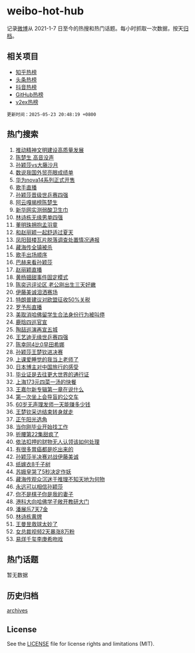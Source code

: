 # weibo-hot-hub

记录[微博](https://www.weibo.com)从 2021-1-7 日至今的热搜和热门话题。每小时抓取一次数据，按天[归档](archives)。

## 相关项目

- [知乎热榜](https://github.com/snaildev/zhihu-hot-hub)
- [头条热榜](https://github.com/snaildev/toutiao-hot-hub)
- [抖音热榜](https://github.com/snaildev/douyin-hot-hub)
- [GitHub热榜](https://github.com/snaildev/github-hot-hub)
- [v2ex热榜](https://github.com/snaildev/v2ex-hot-hub)


`更新时间：2025-05-23 20:48:19 +0800`

## 热门搜索

1. [推动精神文明建设高质量发展](https://m.weibo.cn/search?containerid=100103type%3D1%26t%3D10%26q%3D%23%E6%8E%A8%E5%8A%A8%E7%B2%BE%E7%A5%9E%E6%96%87%E6%98%8E%E5%BB%BA%E8%AE%BE%E9%AB%98%E8%B4%A8%E9%87%8F%E5%8F%91%E5%B1%95%23&stream_entry_id=51&isnewpage=1&extparam=seat%3D1%26stream_entry_id%3D51%26c_type%3D51%26q%3D%2523%25E6%258E%25A8%25E5%258A%25A8%25E7%25B2%25BE%25E7%25A5%259E%25E6%2596%2587%25E6%2598%258E%25E5%25BB%25BA%25E8%25AE%25BE%25E9%25AB%2598%25E8%25B4%25A8%25E9%2587%258F%25E5%258F%2591%25E5%25B1%2595%2523%26cate%3D10103%26dgr%3D0%26pos%3D0%26filter_type%3Drealtimehot%26display_time%3D1748004498%26pre_seqid%3D174800449881502591446159)
1. [陈楚生 高音没声](https://m.weibo.cn/search?containerid=100103type%3D1%26t%3D10%26q%3D%E9%99%88%E6%A5%9A%E7%94%9F+%E9%AB%98%E9%9F%B3%E6%B2%A1%E5%A3%B0&stream_entry_id=31&isnewpage=1&extparam=seat%3D1%26stream_entry_id%3D31%26flag%3D4%26filter_type%3Drealtimehot%26realpos%3D1%26c_type%3D31%26lcate%3D5001%26q%3D%25E9%2599%2588%25E6%25A5%259A%25E7%2594%259F%2520%25E9%25AB%2598%25E9%259F%25B3%25E6%25B2%25A1%25E5%25A3%25B0%26cate%3D5001%26dgr%3D0%26pos%3D0%26band_rank%3D1%26display_time%3D1748004498%26pre_seqid%3D174800449881502591446159)
1. [孙颖莎vs大藤沙月](https://m.weibo.cn/search?containerid=100103type%3D1%26t%3D10%26q%3D%E5%AD%99%E9%A2%96%E8%8E%8Evs%E5%A4%A7%E8%97%A4%E6%B2%99%E6%9C%88&stream_entry_id=31&isnewpage=1&extparam=seat%3D1%26stream_entry_id%3D31%26flag%3D1%26filter_type%3Drealtimehot%26realpos%3D2%26c_type%3D31%26lcate%3D5001%26q%3D%25E5%25AD%2599%25E9%25A2%2596%25E8%258E%258Evs%25E5%25A4%25A7%25E8%2597%25A4%25E6%25B2%2599%25E6%259C%2588%26cate%3D5001%26dgr%3D0%26pos%3D1%26band_rank%3D2%26display_time%3D1748004498%26pre_seqid%3D174800449881502591446159)
1. [数说我国外贸亮眼成绩单](https://m.weibo.cn/search?containerid=100103type%3D1%26t%3D10%26q%3D%23%E6%95%B0%E8%AF%B4%E6%88%91%E5%9B%BD%E5%A4%96%E8%B4%B8%E4%BA%AE%E7%9C%BC%E6%88%90%E7%BB%A9%E5%8D%95%23&stream_entry_id=31&isnewpage=1&extparam=seat%3D1%26stream_entry_id%3D31%26flag%3D0%26filter_type%3Drealtimehot%26realpos%3D3%26c_type%3D31%26lcate%3D5001%26q%3D%2523%25E6%2595%25B0%25E8%25AF%25B4%25E6%2588%2591%25E5%259B%25BD%25E5%25A4%2596%25E8%25B4%25B8%25E4%25BA%25AE%25E7%259C%25BC%25E6%2588%2590%25E7%25BB%25A9%25E5%258D%2595%2523%26cate%3D5001%26dgr%3D0%26pos%3D2%26band_rank%3D3%26display_time%3D1748004498%26pre_seqid%3D174800449881502591446159)
1. [华为nova14系列正式开售](https://m.weibo.cn/search?containerid=100103type%3D1%26t%3D10%26q%3D%23%E5%8D%8E%E4%B8%BAnova14%E7%B3%BB%E5%88%97%E6%AD%A3%E5%BC%8F%E5%BC%80%E5%94%AE%23&stream_entry_id=31&isnewpage=1&extparam=seat%3D1%26topic_ad%3D1%26is_ad_pos%3D1%26stream_entry_id%3D31%26filter_type%3Drealtimehot%26adid%3D287283%26c_type%3D31%26band_rank%3D4%26q%3D%2523%25E5%258D%258E%25E4%25B8%25BAnova14%25E7%25B3%25BB%25E5%2588%2597%25E6%25AD%25A3%25E5%25BC%258F%25E5%25BC%2580%25E5%2594%25AE%2523%26cate%3D5001%26dgr%3D0%26pos%3D3%26lcate%3D5001%26display_time%3D1748004498%26pre_seqid%3D174800449881502591446159)
1. [歌手直播](https://m.weibo.cn/search?containerid=100103type%3D1%26t%3D10%26q%3D%E6%AD%8C%E6%89%8B%E7%9B%B4%E6%92%AD&stream_entry_id=31&isnewpage=1&extparam=seat%3D1%26stream_entry_id%3D31%26flag%3D1%26filter_type%3Drealtimehot%26realpos%3D4%26c_type%3D31%26lcate%3D5001%26q%3D%25E6%25AD%258C%25E6%2589%258B%25E7%259B%25B4%25E6%2592%25AD%26cate%3D5001%26dgr%3D0%26pos%3D4%26band_rank%3D4%26display_time%3D1748004498%26pre_seqid%3D174800449881502591446159)
1. [孙颖莎晋级世乒赛四强](https://m.weibo.cn/search?containerid=100103type%3D1%26t%3D10%26q%3D%23%E5%AD%99%E9%A2%96%E8%8E%8E%E6%99%8B%E7%BA%A7%E4%B8%96%E4%B9%92%E8%B5%9B%E5%9B%9B%E5%BC%BA%23&stream_entry_id=31&isnewpage=1&extparam=seat%3D1%26stream_entry_id%3D31%26flag%3D1%26filter_type%3Drealtimehot%26realpos%3D5%26c_type%3D31%26lcate%3D5001%26q%3D%2523%25E5%25AD%2599%25E9%25A2%2596%25E8%258E%258E%25E6%2599%258B%25E7%25BA%25A7%25E4%25B8%2596%25E4%25B9%2592%25E8%25B5%259B%25E5%259B%259B%25E5%25BC%25BA%2523%26cate%3D5001%26dgr%3D0%26pos%3D5%26band_rank%3D5%26display_time%3D1748004498%26pre_seqid%3D174800449881502591446159)
1. [阿云嘎揭榜陈楚生](https://m.weibo.cn/search?containerid=100103type%3D1%26t%3D10%26q%3D%23%E9%98%BF%E4%BA%91%E5%98%8E%E6%8F%AD%E6%A6%9C%E9%99%88%E6%A5%9A%E7%94%9F%23&stream_entry_id=31&isnewpage=1&extparam=seat%3D1%26stream_entry_id%3D31%26flag%3D1%26filter_type%3Drealtimehot%26realpos%3D6%26c_type%3D31%26lcate%3D5001%26q%3D%2523%25E9%2598%25BF%25E4%25BA%2591%25E5%2598%258E%25E6%258F%25AD%25E6%25A6%259C%25E9%2599%2588%25E6%25A5%259A%25E7%2594%259F%2523%26cate%3D5001%26dgr%3D0%26pos%3D6%26band_rank%3D6%26display_time%3D1748004498%26pre_seqid%3D174800449881502591446159)
1. [新华网实测弱酸卫生巾](https://m.weibo.cn/search?containerid=100103type%3D1%26t%3D10%26q%3D%23%E6%96%B0%E5%8D%8E%E7%BD%91%E5%AE%9E%E6%B5%8B%E5%BC%B1%E9%85%B8%E5%8D%AB%E7%94%9F%E5%B7%BE%23&stream_entry_id=31&isnewpage=1&extparam=seat%3D1%26topic_ad%3D1%26is_ad_pos%3D1%26stream_entry_id%3D31%26filter_type%3Drealtimehot%26adid%3D287289%26c_type%3D31%26band_rank%3D7%26q%3D%2523%25E6%2596%25B0%25E5%258D%258E%25E7%25BD%2591%25E5%25AE%259E%25E6%25B5%258B%25E5%25BC%25B1%25E9%2585%25B8%25E5%258D%25AB%25E7%2594%259F%25E5%25B7%25BE%2523%26cate%3D5001%26dgr%3D0%26pos%3D7%26lcate%3D5001%26display_time%3D1748004498%26pre_seqid%3D174800449881502591446159)
1. [林诗栋无缘男单四强](https://m.weibo.cn/search?containerid=100103type%3D1%26t%3D10%26q%3D%23%E6%9E%97%E8%AF%97%E6%A0%8B%E6%97%A0%E7%BC%98%E7%94%B7%E5%8D%95%E5%9B%9B%E5%BC%BA%23&stream_entry_id=31&isnewpage=1&extparam=seat%3D1%26stream_entry_id%3D31%26flag%3D1%26filter_type%3Drealtimehot%26realpos%3D7%26c_type%3D31%26lcate%3D5001%26q%3D%2523%25E6%259E%2597%25E8%25AF%2597%25E6%25A0%258B%25E6%2597%25A0%25E7%25BC%2598%25E7%2594%25B7%25E5%258D%2595%25E5%259B%259B%25E5%25BC%25BA%2523%26cate%3D5001%26dgr%3D0%26pos%3D8%26band_rank%3D7%26display_time%3D1748004498%26pre_seqid%3D174800449881502591446159)
1. [董明珠拥抱孟羽童](https://m.weibo.cn/search?containerid=100103type%3D1%26t%3D10%26q%3D%23%E8%91%A3%E6%98%8E%E7%8F%A0%E6%8B%A5%E6%8A%B1%E5%AD%9F%E7%BE%BD%E7%AB%A5%23&stream_entry_id=31&isnewpage=1&extparam=seat%3D1%26stream_entry_id%3D31%26flag%3D1%26filter_type%3Drealtimehot%26realpos%3D8%26c_type%3D31%26lcate%3D5001%26q%3D%2523%25E8%2591%25A3%25E6%2598%258E%25E7%258F%25A0%25E6%258B%25A5%25E6%258A%25B1%25E5%25AD%259F%25E7%25BE%25BD%25E7%25AB%25A5%2523%26cate%3D5001%26dgr%3D0%26pos%3D9%26band_rank%3D8%26display_time%3D1748004498%26pre_seqid%3D174800449881502591446159)
1. [和赵丽颖一起舒适过夏天](https://m.weibo.cn/search?containerid=100103type%3D1%26t%3D10%26q%3D%23%E5%92%8C%E8%B5%B5%E4%B8%BD%E9%A2%96%E4%B8%80%E8%B5%B7%E8%88%92%E9%80%82%E8%BF%87%E5%A4%8F%E5%A4%A9%23&stream_entry_id=31&isnewpage=1&extparam=seat%3D1%26stream_entry_id%3D31%26flag%3D1%26filter_type%3Drealtimehot%26realpos%3D9%26c_type%3D31%26lcate%3D5001%26q%3D%2523%25E5%2592%258C%25E8%25B5%25B5%25E4%25B8%25BD%25E9%25A2%2596%25E4%25B8%2580%25E8%25B5%25B7%25E8%2588%2592%25E9%2580%2582%25E8%25BF%2587%25E5%25A4%258F%25E5%25A4%25A9%2523%26cate%3D5001%26dgr%3D0%26pos%3D10%26band_rank%3D9%26display_time%3D1748004498%26pre_seqid%3D174800449881502591446159)
1. [凤阳鼓楼瓦片脱落调查处置情况通报](https://m.weibo.cn/search?containerid=100103type%3D1%26t%3D10%26q%3D%23%E5%87%A4%E9%98%B3%E9%BC%93%E6%A5%BC%E7%93%A6%E7%89%87%E8%84%B1%E8%90%BD%E8%B0%83%E6%9F%A5%E5%A4%84%E7%BD%AE%E6%83%85%E5%86%B5%E9%80%9A%E6%8A%A5%23&stream_entry_id=31&isnewpage=1&extparam=seat%3D1%26stream_entry_id%3D31%26flag%3D1%26filter_type%3Drealtimehot%26realpos%3D10%26c_type%3D31%26lcate%3D5001%26q%3D%2523%25E5%2587%25A4%25E9%2598%25B3%25E9%25BC%2593%25E6%25A5%25BC%25E7%2593%25A6%25E7%2589%2587%25E8%2584%25B1%25E8%2590%25BD%25E8%25B0%2583%25E6%259F%25A5%25E5%25A4%2584%25E7%25BD%25AE%25E6%2583%2585%25E5%2586%25B5%25E9%2580%259A%25E6%258A%25A5%2523%26cate%3D5001%26dgr%3D0%26pos%3D11%26band_rank%3D10%26display_time%3D1748004498%26pre_seqid%3D174800449881502591446159)
1. [藏海传全镇被杀](https://m.weibo.cn/search?containerid=100103type%3D1%26t%3D10%26q%3D%23%E8%97%8F%E6%B5%B7%E4%BC%A0%E5%85%A8%E9%95%87%E8%A2%AB%E6%9D%80%23&stream_entry_id=31&isnewpage=1&extparam=seat%3D1%26stream_entry_id%3D31%26flag%3D1%26filter_type%3Drealtimehot%26realpos%3D11%26c_type%3D31%26lcate%3D5001%26q%3D%2523%25E8%2597%258F%25E6%25B5%25B7%25E4%25BC%25A0%25E5%2585%25A8%25E9%2595%2587%25E8%25A2%25AB%25E6%259D%2580%2523%26cate%3D5001%26dgr%3D0%26pos%3D12%26band_rank%3D11%26display_time%3D1748004498%26pre_seqid%3D174800449881502591446159)
1. [歌手出场顺序](https://m.weibo.cn/search?containerid=100103type%3D1%26t%3D10%26q%3D%E6%AD%8C%E6%89%8B%E5%87%BA%E5%9C%BA%E9%A1%BA%E5%BA%8F&stream_entry_id=31&isnewpage=1&extparam=seat%3D1%26stream_entry_id%3D31%26flag%3D1%26filter_type%3Drealtimehot%26realpos%3D12%26c_type%3D31%26lcate%3D5001%26q%3D%25E6%25AD%258C%25E6%2589%258B%25E5%2587%25BA%25E5%259C%25BA%25E9%25A1%25BA%25E5%25BA%258F%26cate%3D5001%26dgr%3D0%26pos%3D13%26band_rank%3D12%26display_time%3D1748004498%26pre_seqid%3D174800449881502591446159)
1. [巴赫来看孙颖莎](https://m.weibo.cn/search?containerid=100103type%3D1%26t%3D10%26q%3D%23%E5%B7%B4%E8%B5%AB%E6%9D%A5%E7%9C%8B%E5%AD%99%E9%A2%96%E8%8E%8E%23&stream_entry_id=31&isnewpage=1&extparam=seat%3D1%26stream_entry_id%3D31%26flag%3D1%26filter_type%3Drealtimehot%26realpos%3D13%26c_type%3D31%26lcate%3D5001%26q%3D%2523%25E5%25B7%25B4%25E8%25B5%25AB%25E6%259D%25A5%25E7%259C%258B%25E5%25AD%2599%25E9%25A2%2596%25E8%258E%258E%2523%26cate%3D5001%26dgr%3D0%26pos%3D14%26band_rank%3D13%26display_time%3D1748004498%26pre_seqid%3D174800449881502591446159)
1. [赵丽颖直播](https://m.weibo.cn/search?containerid=100103type%3D1%26t%3D10%26q%3D%E8%B5%B5%E4%B8%BD%E9%A2%96%E7%9B%B4%E6%92%AD&stream_entry_id=31&isnewpage=1&extparam=seat%3D1%26stream_entry_id%3D31%26flag%3D1%26filter_type%3Drealtimehot%26realpos%3D14%26c_type%3D31%26lcate%3D5001%26q%3D%25E8%25B5%25B5%25E4%25B8%25BD%25E9%25A2%2596%25E7%259B%25B4%25E6%2592%25AD%26cate%3D5001%26dgr%3D0%26pos%3D15%26band_rank%3D14%26display_time%3D1748004498%26pre_seqid%3D174800449881502591446159)
1. [黄杨钿甜事件固定模式](https://m.weibo.cn/search?containerid=100103type%3D1%26t%3D10%26q%3D%E9%BB%84%E6%9D%A8%E9%92%BF%E7%94%9C%E4%BA%8B%E4%BB%B6%E5%9B%BA%E5%AE%9A%E6%A8%A1%E5%BC%8F&stream_entry_id=31&isnewpage=1&extparam=seat%3D1%26stream_entry_id%3D31%26flag%3D1%26filter_type%3Drealtimehot%26realpos%3D15%26c_type%3D31%26lcate%3D5001%26q%3D%25E9%25BB%2584%25E6%259D%25A8%25E9%2592%25BF%25E7%2594%259C%25E4%25BA%258B%25E4%25BB%25B6%25E5%259B%25BA%25E5%25AE%259A%25E6%25A8%25A1%25E5%25BC%258F%26cate%3D5001%26dgr%3D0%26pos%3D16%26band_rank%3D15%26display_time%3D1748004498%26pre_seqid%3D174800449881502591446159)
1. [陈奕迅评论区 老公刚出生三天好嫩](https://m.weibo.cn/search?containerid=100103type%3D1%26t%3D10%26q%3D%E9%99%88%E5%A5%95%E8%BF%85%E8%AF%84%E8%AE%BA%E5%8C%BA+%E8%80%81%E5%85%AC%E5%88%9A%E5%87%BA%E7%94%9F%E4%B8%89%E5%A4%A9%E5%A5%BD%E5%AB%A9&stream_entry_id=31&isnewpage=1&extparam=seat%3D1%26stream_entry_id%3D31%26flag%3D2%26filter_type%3Drealtimehot%26realpos%3D16%26c_type%3D31%26lcate%3D5001%26q%3D%25E9%2599%2588%25E5%25A5%2595%25E8%25BF%2585%25E8%25AF%2584%25E8%25AE%25BA%25E5%258C%25BA%2520%25E8%2580%2581%25E5%2585%25AC%25E5%2588%259A%25E5%2587%25BA%25E7%2594%259F%25E4%25B8%2589%25E5%25A4%25A9%25E5%25A5%25BD%25E5%25AB%25A9%26cate%3D5001%26dgr%3D0%26pos%3D17%26band_rank%3D16%26display_time%3D1748004498%26pre_seqid%3D174800449881502591446159)
1. [伊藤美诚泪洒赛场](https://m.weibo.cn/search?containerid=100103type%3D1%26t%3D10%26q%3D%23%E4%BC%8A%E8%97%A4%E7%BE%8E%E8%AF%9A%E6%B3%AA%E6%B4%92%E8%B5%9B%E5%9C%BA%23&stream_entry_id=31&isnewpage=1&extparam=seat%3D1%26stream_entry_id%3D31%26flag%3D1%26filter_type%3Drealtimehot%26realpos%3D17%26c_type%3D31%26lcate%3D5001%26q%3D%2523%25E4%25BC%258A%25E8%2597%25A4%25E7%25BE%258E%25E8%25AF%259A%25E6%25B3%25AA%25E6%25B4%2592%25E8%25B5%259B%25E5%259C%25BA%2523%26cate%3D5001%26dgr%3D0%26pos%3D18%26band_rank%3D17%26display_time%3D1748004498%26pre_seqid%3D174800449881502591446159)
1. [特朗普建议对欧盟征收50%关税](https://m.weibo.cn/search?containerid=100103type%3D1%26t%3D10%26q%3D%23%E7%89%B9%E6%9C%97%E6%99%AE%E5%BB%BA%E8%AE%AE%E5%AF%B9%E6%AC%A7%E7%9B%9F%E5%BE%81%E6%94%B650%25%E5%85%B3%E7%A8%8E%23&stream_entry_id=31&isnewpage=1&extparam=seat%3D1%26stream_entry_id%3D31%26flag%3D1%26filter_type%3Drealtimehot%26realpos%3D18%26c_type%3D31%26lcate%3D5001%26q%3D%2523%25E7%2589%25B9%25E6%259C%2597%25E6%2599%25AE%25E5%25BB%25BA%25E8%25AE%25AE%25E5%25AF%25B9%25E6%25AC%25A7%25E7%259B%259F%25E5%25BE%2581%25E6%2594%25B650%2525%25E5%2585%25B3%25E7%25A8%258E%2523%26cate%3D5001%26dgr%3D0%26pos%3D19%26band_rank%3D18%26display_time%3D1748004498%26pre_seqid%3D174800449881502591446159)
1. [罗予彤直播](https://m.weibo.cn/search?containerid=100103type%3D1%26t%3D10%26q%3D%E7%BD%97%E4%BA%88%E5%BD%A4%E7%9B%B4%E6%92%AD&stream_entry_id=31&isnewpage=1&extparam=seat%3D1%26stream_entry_id%3D31%26flag%3D1%26filter_type%3Drealtimehot%26realpos%3D19%26c_type%3D31%26lcate%3D5001%26q%3D%25E7%25BD%2597%25E4%25BA%2588%25E5%25BD%25A4%25E7%259B%25B4%25E6%2592%25AD%26cate%3D5001%26dgr%3D0%26pos%3D20%26band_rank%3D19%26display_time%3D1748004498%26pre_seqid%3D174800449881502591446159)
1. [美取消哈佛留学生合法身份行为被叫停](https://m.weibo.cn/search?containerid=100103type%3D1%26t%3D10%26q%3D%23%E7%BE%8E%E5%8F%96%E6%B6%88%E5%93%88%E4%BD%9B%E7%95%99%E5%AD%A6%E7%94%9F%E5%90%88%E6%B3%95%E8%BA%AB%E4%BB%BD%E8%A1%8C%E4%B8%BA%E8%A2%AB%E5%8F%AB%E5%81%9C%23&stream_entry_id=31&isnewpage=1&extparam=seat%3D1%26stream_entry_id%3D31%26flag%3D0%26filter_type%3Drealtimehot%26realpos%3D20%26c_type%3D31%26lcate%3D5001%26q%3D%2523%25E7%25BE%258E%25E5%258F%2596%25E6%25B6%2588%25E5%2593%2588%25E4%25BD%259B%25E7%2595%2599%25E5%25AD%25A6%25E7%2594%259F%25E5%2590%2588%25E6%25B3%2595%25E8%25BA%25AB%25E4%25BB%25BD%25E8%25A1%258C%25E4%25B8%25BA%25E8%25A2%25AB%25E5%258F%25AB%25E5%2581%259C%2523%26cate%3D5001%26dgr%3D0%26pos%3D21%26band_rank%3D20%26display_time%3D1748004498%26pre_seqid%3D174800449881502591446159)
1. [鹿晗四巡官宣](https://m.weibo.cn/search?containerid=100103type%3D1%26t%3D10%26q%3D%23%E9%B9%BF%E6%99%97%E5%9B%9B%E5%B7%A1%E5%AE%98%E5%AE%A3%23&stream_entry_id=31&isnewpage=1&extparam=seat%3D1%26stream_entry_id%3D31%26flag%3D0%26filter_type%3Drealtimehot%26realpos%3D21%26c_type%3D31%26lcate%3D5001%26q%3D%2523%25E9%25B9%25BF%25E6%2599%2597%25E5%259B%259B%25E5%25B7%25A1%25E5%25AE%2598%25E5%25AE%25A3%2523%26cate%3D5001%26dgr%3D0%26pos%3D22%26band_rank%3D21%26display_time%3D1748004498%26pre_seqid%3D174800449881502591446159)
1. [陶喆巡演再宣五城](https://m.weibo.cn/search?containerid=100103type%3D1%26t%3D10%26q%3D%E9%99%B6%E5%96%86%E5%B7%A1%E6%BC%94%E5%86%8D%E5%AE%A3%E4%BA%94%E5%9F%8E&stream_entry_id=31&isnewpage=1&extparam=seat%3D1%26stream_entry_id%3D31%26flag%3D1%26filter_type%3Drealtimehot%26realpos%3D22%26c_type%3D31%26lcate%3D5001%26q%3D%25E9%2599%25B6%25E5%2596%2586%25E5%25B7%25A1%25E6%25BC%2594%25E5%2586%258D%25E5%25AE%25A3%25E4%25BA%2594%25E5%259F%258E%26cate%3D5001%26dgr%3D0%26pos%3D23%26band_rank%3D22%26display_time%3D1748004498%26pre_seqid%3D174800449881502591446159)
1. [王艺迪无缘世乒赛四强](https://m.weibo.cn/search?containerid=100103type%3D1%26t%3D10%26q%3D%23%E7%8E%8B%E8%89%BA%E8%BF%AA%E6%97%A0%E7%BC%98%E4%B8%96%E4%B9%92%E8%B5%9B%E5%9B%9B%E5%BC%BA%23&stream_entry_id=31&isnewpage=1&extparam=seat%3D1%26stream_entry_id%3D31%26flag%3D1%26filter_type%3Drealtimehot%26realpos%3D23%26c_type%3D31%26lcate%3D5001%26q%3D%2523%25E7%258E%258B%25E8%2589%25BA%25E8%25BF%25AA%25E6%2597%25A0%25E7%25BC%2598%25E4%25B8%2596%25E4%25B9%2592%25E8%25B5%259B%25E5%259B%259B%25E5%25BC%25BA%2523%26cate%3D5001%26dgr%3D0%26pos%3D24%26band_rank%3D23%26display_time%3D1748004498%26pre_seqid%3D174800449881502591446159)
1. [陈幸同4比0早田希娜](https://m.weibo.cn/search?containerid=100103type%3D1%26t%3D10%26q%3D%23%E9%99%88%E5%B9%B8%E5%90%8C4%E6%AF%940%E6%97%A9%E7%94%B0%E5%B8%8C%E5%A8%9C%23&stream_entry_id=31&isnewpage=1&extparam=seat%3D1%26stream_entry_id%3D31%26flag%3D1%26filter_type%3Drealtimehot%26realpos%3D24%26c_type%3D31%26lcate%3D5001%26q%3D%2523%25E9%2599%2588%25E5%25B9%25B8%25E5%2590%258C4%25E6%25AF%25940%25E6%2597%25A9%25E7%2594%25B0%25E5%25B8%258C%25E5%25A8%259C%2523%26cate%3D5001%26dgr%3D0%26pos%3D25%26band_rank%3D24%26display_time%3D1748004498%26pre_seqid%3D174800449881502591446159)
1. [孙颖莎王楚钦进决赛](https://m.weibo.cn/search?containerid=100103type%3D1%26t%3D10%26q%3D%23%E5%AD%99%E9%A2%96%E8%8E%8E%E7%8E%8B%E6%A5%9A%E9%92%A6%E8%BF%9B%E5%86%B3%E8%B5%9B%23&stream_entry_id=31&isnewpage=1&extparam=seat%3D1%26stream_entry_id%3D31%26flag%3D0%26filter_type%3Drealtimehot%26realpos%3D25%26c_type%3D31%26lcate%3D5001%26q%3D%2523%25E5%25AD%2599%25E9%25A2%2596%25E8%258E%258E%25E7%258E%258B%25E6%25A5%259A%25E9%2592%25A6%25E8%25BF%259B%25E5%2586%25B3%25E8%25B5%259B%2523%26cate%3D5001%26dgr%3D0%26pos%3D26%26band_rank%3D25%26display_time%3D1748004498%26pre_seqid%3D174800449881502591446159)
1. [上课爱睡觉的我当上老师了](https://m.weibo.cn/search?containerid=100103type%3D1%26t%3D10%26q%3D%E4%B8%8A%E8%AF%BE%E7%88%B1%E7%9D%A1%E8%A7%89%E7%9A%84%E6%88%91%E5%BD%93%E4%B8%8A%E8%80%81%E5%B8%88%E4%BA%86&stream_entry_id=31&isnewpage=1&extparam=seat%3D1%26stream_entry_id%3D31%26flag%3D1%26filter_type%3Drealtimehot%26realpos%3D26%26c_type%3D31%26lcate%3D5001%26q%3D%25E4%25B8%258A%25E8%25AF%25BE%25E7%2588%25B1%25E7%259D%25A1%25E8%25A7%2589%25E7%259A%2584%25E6%2588%2591%25E5%25BD%2593%25E4%25B8%258A%25E8%2580%2581%25E5%25B8%2588%25E4%25BA%2586%26cate%3D5001%26dgr%3D0%26pos%3D27%26band_rank%3D26%26display_time%3D1748004498%26pre_seqid%3D174800449881502591446159)
1. [日本博主对中国旅行的感受](https://m.weibo.cn/search?containerid=100103type%3D1%26t%3D10%26q%3D%E6%97%A5%E6%9C%AC%E5%8D%9A%E4%B8%BB%E5%AF%B9%E4%B8%AD%E5%9B%BD%E6%97%85%E8%A1%8C%E7%9A%84%E6%84%9F%E5%8F%97&stream_entry_id=31&isnewpage=1&extparam=seat%3D1%26stream_entry_id%3D31%26flag%3D1%26filter_type%3Drealtimehot%26realpos%3D27%26c_type%3D31%26lcate%3D5001%26q%3D%25E6%2597%25A5%25E6%259C%25AC%25E5%258D%259A%25E4%25B8%25BB%25E5%25AF%25B9%25E4%25B8%25AD%25E5%259B%25BD%25E6%2597%2585%25E8%25A1%258C%25E7%259A%2584%25E6%2584%259F%25E5%258F%2597%26cate%3D5001%26dgr%3D0%26pos%3D28%26band_rank%3D27%26display_time%3D1748004498%26pre_seqid%3D174800449881502591446159)
1. [毕业证是去往更大世界的通行证](https://m.weibo.cn/search?containerid=100103type%3D1%26t%3D10%26q%3D%E6%AF%95%E4%B8%9A%E8%AF%81%E6%98%AF%E5%8E%BB%E5%BE%80%E6%9B%B4%E5%A4%A7%E4%B8%96%E7%95%8C%E7%9A%84%E9%80%9A%E8%A1%8C%E8%AF%81&stream_entry_id=31&isnewpage=1&extparam=seat%3D1%26stream_entry_id%3D31%26flag%3D1%26filter_type%3Drealtimehot%26realpos%3D28%26c_type%3D31%26lcate%3D5001%26q%3D%25E6%25AF%2595%25E4%25B8%259A%25E8%25AF%2581%25E6%2598%25AF%25E5%258E%25BB%25E5%25BE%2580%25E6%259B%25B4%25E5%25A4%25A7%25E4%25B8%2596%25E7%2595%258C%25E7%259A%2584%25E9%2580%259A%25E8%25A1%258C%25E8%25AF%2581%26cate%3D5001%26dgr%3D0%26pos%3D29%26band_rank%3D28%26display_time%3D1748004498%26pre_seqid%3D174800449881502591446159)
1. [上海173元四菜一汤的快餐](https://m.weibo.cn/search?containerid=100103type%3D1%26t%3D10%26q%3D%E4%B8%8A%E6%B5%B7173%E5%85%83%E5%9B%9B%E8%8F%9C%E4%B8%80%E6%B1%A4%E7%9A%84%E5%BF%AB%E9%A4%90&stream_entry_id=31&isnewpage=1&extparam=seat%3D1%26stream_entry_id%3D31%26flag%3D1%26filter_type%3Drealtimehot%26realpos%3D29%26c_type%3D31%26lcate%3D5001%26q%3D%25E4%25B8%258A%25E6%25B5%25B7173%25E5%2585%2583%25E5%259B%259B%25E8%258F%259C%25E4%25B8%2580%25E6%25B1%25A4%25E7%259A%2584%25E5%25BF%25AB%25E9%25A4%2590%26cate%3D5001%26dgr%3D0%26pos%3D30%26band_rank%3D29%26display_time%3D1748004498%26pre_seqid%3D174800449881502591446159)
1. [王嘉尔新专辑第一章在说什么](https://m.weibo.cn/search?containerid=100103type%3D1%26t%3D10%26q%3D%E7%8E%8B%E5%98%89%E5%B0%94%E6%96%B0%E4%B8%93%E8%BE%91%E7%AC%AC%E4%B8%80%E7%AB%A0%E5%9C%A8%E8%AF%B4%E4%BB%80%E4%B9%88&stream_entry_id=31&isnewpage=1&extparam=seat%3D1%26stream_entry_id%3D31%26flag%3D1%26is_ai_ask%3D1%26lcate%3D5001%26realpos%3D30%26c_type%3D31%26band_rank%3D30%26q%3D%25E7%258E%258B%25E5%2598%2589%25E5%25B0%2594%25E6%2596%25B0%25E4%25B8%2593%25E8%25BE%2591%25E7%25AC%25AC%25E4%25B8%2580%25E7%25AB%25A0%25E5%259C%25A8%25E8%25AF%25B4%25E4%25BB%2580%25E4%25B9%2588%26cate%3D5001%26dgr%3D0%26pos%3D31%26filter_type%3Drealtimehot%26display_time%3D1748004498%26pre_seqid%3D174800449881502591446159)
1. [第一次坐上会导盲的公交车](https://m.weibo.cn/search?containerid=100103type%3D1%26t%3D10%26q%3D%23%E7%AC%AC%E4%B8%80%E6%AC%A1%E5%9D%90%E4%B8%8A%E4%BC%9A%E5%AF%BC%E7%9B%B2%E7%9A%84%E5%85%AC%E4%BA%A4%E8%BD%A6%23&stream_entry_id=31&isnewpage=1&extparam=seat%3D1%26stream_entry_id%3D31%26flag%3D1%26filter_type%3Drealtimehot%26realpos%3D31%26c_type%3D31%26lcate%3D5001%26q%3D%2523%25E7%25AC%25AC%25E4%25B8%2580%25E6%25AC%25A1%25E5%259D%2590%25E4%25B8%258A%25E4%25BC%259A%25E5%25AF%25BC%25E7%259B%25B2%25E7%259A%2584%25E5%2585%25AC%25E4%25BA%25A4%25E8%25BD%25A6%2523%26cate%3D5001%26dgr%3D0%26pos%3D32%26band_rank%3D31%26display_time%3D1748004498%26pre_seqid%3D174800449881502591446159)
1. [60岁无声理发师一天能赚多少钱](https://m.weibo.cn/search?containerid=100103type%3D1%26t%3D10%26q%3D60%E5%B2%81%E6%97%A0%E5%A3%B0%E7%90%86%E5%8F%91%E5%B8%88%E4%B8%80%E5%A4%A9%E8%83%BD%E8%B5%9A%E5%A4%9A%E5%B0%91%E9%92%B1&stream_entry_id=31&isnewpage=1&extparam=seat%3D1%26stream_entry_id%3D31%26flag%3D1%26filter_type%3Drealtimehot%26realpos%3D32%26c_type%3D31%26lcate%3D5001%26q%3D60%25E5%25B2%2581%25E6%2597%25A0%25E5%25A3%25B0%25E7%2590%2586%25E5%258F%2591%25E5%25B8%2588%25E4%25B8%2580%25E5%25A4%25A9%25E8%2583%25BD%25E8%25B5%259A%25E5%25A4%259A%25E5%25B0%2591%25E9%2592%25B1%26cate%3D5001%26dgr%3D0%26pos%3D33%26band_rank%3D32%26display_time%3D1748004498%26pre_seqid%3D174800449881502591446159)
1. [王楚钦采访结束转身就走](https://m.weibo.cn/search?containerid=100103type%3D1%26t%3D10%26q%3D%23%E7%8E%8B%E6%A5%9A%E9%92%A6%E9%87%87%E8%AE%BF%E7%BB%93%E6%9D%9F%E8%BD%AC%E8%BA%AB%E5%B0%B1%E8%B5%B0%23&stream_entry_id=31&isnewpage=1&extparam=seat%3D1%26stream_entry_id%3D31%26flag%3D1%26filter_type%3Drealtimehot%26realpos%3D33%26c_type%3D31%26lcate%3D5001%26q%3D%2523%25E7%258E%258B%25E6%25A5%259A%25E9%2592%25A6%25E9%2587%2587%25E8%25AE%25BF%25E7%25BB%2593%25E6%259D%259F%25E8%25BD%25AC%25E8%25BA%25AB%25E5%25B0%25B1%25E8%25B5%25B0%2523%26cate%3D5001%26dgr%3D0%26pos%3D34%26band_rank%3D33%26display_time%3D1748004498%26pre_seqid%3D174800449881502591446159)
1. [正午阳光选角](https://m.weibo.cn/search?containerid=100103type%3D1%26t%3D10%26q%3D%E6%AD%A3%E5%8D%88%E9%98%B3%E5%85%89%E9%80%89%E8%A7%92&stream_entry_id=31&isnewpage=1&extparam=seat%3D1%26stream_entry_id%3D31%26flag%3D0%26filter_type%3Drealtimehot%26realpos%3D34%26c_type%3D31%26lcate%3D5001%26q%3D%25E6%25AD%25A3%25E5%258D%2588%25E9%2598%25B3%25E5%2585%2589%25E9%2580%2589%25E8%25A7%2592%26cate%3D5001%26dgr%3D0%26pos%3D35%26band_rank%3D34%26display_time%3D1748004498%26pre_seqid%3D174800449881502591446159)
1. [当你刚毕业开始找工作](https://m.weibo.cn/search?containerid=100103type%3D1%26t%3D10%26q%3D%E5%BD%93%E4%BD%A0%E5%88%9A%E6%AF%95%E4%B8%9A%E5%BC%80%E5%A7%8B%E6%89%BE%E5%B7%A5%E4%BD%9C&stream_entry_id=31&isnewpage=1&extparam=seat%3D1%26stream_entry_id%3D31%26flag%3D1%26filter_type%3Drealtimehot%26realpos%3D35%26c_type%3D31%26lcate%3D5001%26q%3D%25E5%25BD%2593%25E4%25BD%25A0%25E5%2588%259A%25E6%25AF%2595%25E4%25B8%259A%25E5%25BC%2580%25E5%25A7%258B%25E6%2589%25BE%25E5%25B7%25A5%25E4%25BD%259C%26cate%3D5001%26dgr%3D0%26pos%3D36%26band_rank%3D35%26display_time%3D1748004498%26pre_seqid%3D174800449881502591446159)
1. [折腰第22集甜疯了](https://m.weibo.cn/search?containerid=100103type%3D1%26t%3D10%26q%3D%E6%8A%98%E8%85%B0%E7%AC%AC22%E9%9B%86%E7%94%9C%E7%96%AF%E4%BA%86&stream_entry_id=31&isnewpage=1&extparam=seat%3D1%26stream_entry_id%3D31%26flag%3D0%26filter_type%3Drealtimehot%26realpos%3D36%26c_type%3D31%26lcate%3D5001%26q%3D%25E6%258A%2598%25E8%2585%25B0%25E7%25AC%25AC22%25E9%259B%2586%25E7%2594%259C%25E7%2596%25AF%25E4%25BA%2586%26cate%3D5001%26dgr%3D0%26pos%3D37%26band_rank%3D36%26display_time%3D1748004498%26pre_seqid%3D174800449881502591446159)
1. [依法扣押的财物无人认领该如何处理](https://m.weibo.cn/search?containerid=100103type%3D1%26t%3D10%26q%3D%E4%BE%9D%E6%B3%95%E6%89%A3%E6%8A%BC%E7%9A%84%E8%B4%A2%E7%89%A9%E6%97%A0%E4%BA%BA%E8%AE%A4%E9%A2%86%E8%AF%A5%E5%A6%82%E4%BD%95%E5%A4%84%E7%90%86&stream_entry_id=31&isnewpage=1&extparam=seat%3D1%26stream_entry_id%3D31%26flag%3D1%26is_ai_ask%3D1%26lcate%3D5001%26realpos%3D37%26c_type%3D31%26band_rank%3D37%26q%3D%25E4%25BE%259D%25E6%25B3%2595%25E6%2589%25A3%25E6%258A%25BC%25E7%259A%2584%25E8%25B4%25A2%25E7%2589%25A9%25E6%2597%25A0%25E4%25BA%25BA%25E8%25AE%25A4%25E9%25A2%2586%25E8%25AF%25A5%25E5%25A6%2582%25E4%25BD%2595%25E5%25A4%2584%25E7%2590%2586%26cate%3D5001%26dgr%3D0%26pos%3D38%26filter_type%3Drealtimehot%26display_time%3D1748004498%26pre_seqid%3D174800449881502591446159)
1. [有很多胃癌都是吃出来的](https://m.weibo.cn/search?containerid=100103type%3D1%26t%3D10%26q%3D%23%E6%9C%89%E5%BE%88%E5%A4%9A%E8%83%83%E7%99%8C%E9%83%BD%E6%98%AF%E5%90%83%E5%87%BA%E6%9D%A5%E7%9A%84%23&stream_entry_id=31&isnewpage=1&extparam=seat%3D1%26stream_entry_id%3D31%26flag%3D0%26filter_type%3Drealtimehot%26realpos%3D38%26c_type%3D31%26lcate%3D5001%26q%3D%2523%25E6%259C%2589%25E5%25BE%2588%25E5%25A4%259A%25E8%2583%2583%25E7%2599%258C%25E9%2583%25BD%25E6%2598%25AF%25E5%2590%2583%25E5%2587%25BA%25E6%259D%25A5%25E7%259A%2584%2523%26cate%3D5001%26dgr%3D0%26pos%3D39%26band_rank%3D38%26display_time%3D1748004498%26pre_seqid%3D174800449881502591446159)
1. [孙颖莎半决赛对战伊藤美诚](https://m.weibo.cn/search?containerid=100103type%3D1%26t%3D10%26q%3D%23%E5%AD%99%E9%A2%96%E8%8E%8E%E5%8D%8A%E5%86%B3%E8%B5%9B%E5%AF%B9%E6%88%98%E4%BC%8A%E8%97%A4%E7%BE%8E%E8%AF%9A%23&stream_entry_id=31&isnewpage=1&extparam=seat%3D1%26stream_entry_id%3D31%26flag%3D1%26filter_type%3Drealtimehot%26realpos%3D39%26c_type%3D31%26lcate%3D5001%26q%3D%2523%25E5%25AD%2599%25E9%25A2%2596%25E8%258E%258E%25E5%258D%258A%25E5%2586%25B3%25E8%25B5%259B%25E5%25AF%25B9%25E6%2588%2598%25E4%25BC%258A%25E8%2597%25A4%25E7%25BE%258E%25E8%25AF%259A%2523%26cate%3D5001%26dgr%3D0%26pos%3D40%26band_rank%3D39%26display_time%3D1748004498%26pre_seqid%3D174800449881502591446159)
1. [纸嫁衣8千子树](https://m.weibo.cn/search?containerid=100103type%3D1%26t%3D10%26q%3D%23%E7%BA%B8%E5%AB%81%E8%A1%A38%E5%8D%83%E5%AD%90%E6%A0%91%23&stream_entry_id=31&isnewpage=1&extparam=seat%3D1%26stream_entry_id%3D31%26flag%3D1%26filter_type%3Drealtimehot%26realpos%3D40%26c_type%3D31%26lcate%3D5001%26q%3D%2523%25E7%25BA%25B8%25E5%25AB%2581%25E8%25A1%25A38%25E5%258D%2583%25E5%25AD%2590%25E6%25A0%2591%2523%26cate%3D5001%26dgr%3D0%26pos%3D41%26band_rank%3D40%26display_time%3D1748004498%26pre_seqid%3D174800449881502591446159)
1. [苏娥皇哭了5秒决定作妖](https://m.weibo.cn/search?containerid=100103type%3D1%26t%3D10%26q%3D%E8%8B%8F%E5%A8%A5%E7%9A%87%E5%93%AD%E4%BA%865%E7%A7%92%E5%86%B3%E5%AE%9A%E4%BD%9C%E5%A6%96&stream_entry_id=31&isnewpage=1&extparam=seat%3D1%26stream_entry_id%3D31%26flag%3D1%26filter_type%3Drealtimehot%26realpos%3D41%26c_type%3D31%26lcate%3D5001%26q%3D%25E8%258B%258F%25E5%25A8%25A5%25E7%259A%2587%25E5%2593%25AD%25E4%25BA%25865%25E7%25A7%2592%25E5%2586%25B3%25E5%25AE%259A%25E4%25BD%259C%25E5%25A6%2596%26cate%3D5001%26dgr%3D0%26pos%3D42%26band_rank%3D41%26display_time%3D1748004498%26pre_seqid%3D174800449881502591446159)
1. [藏海传观众沉迷于推理不知天地为何物](https://m.weibo.cn/search?containerid=100103type%3D1%26t%3D10%26q%3D%E8%97%8F%E6%B5%B7%E4%BC%A0%E8%A7%82%E4%BC%97%E6%B2%89%E8%BF%B7%E4%BA%8E%E6%8E%A8%E7%90%86%E4%B8%8D%E7%9F%A5%E5%A4%A9%E5%9C%B0%E4%B8%BA%E4%BD%95%E7%89%A9&stream_entry_id=31&isnewpage=1&extparam=seat%3D1%26stream_entry_id%3D31%26flag%3D1%26filter_type%3Drealtimehot%26realpos%3D42%26c_type%3D31%26lcate%3D5001%26q%3D%25E8%2597%258F%25E6%25B5%25B7%25E4%25BC%25A0%25E8%25A7%2582%25E4%25BC%2597%25E6%25B2%2589%25E8%25BF%25B7%25E4%25BA%258E%25E6%258E%25A8%25E7%2590%2586%25E4%25B8%258D%25E7%259F%25A5%25E5%25A4%25A9%25E5%259C%25B0%25E4%25B8%25BA%25E4%25BD%2595%25E7%2589%25A9%26cate%3D5001%26dgr%3D0%26pos%3D43%26band_rank%3D42%26display_time%3D1748004498%26pre_seqid%3D174800449881502591446159)
1. [永远可以相信孙颖莎](https://m.weibo.cn/search?containerid=100103type%3D1%26t%3D10%26q%3D%23%E6%B0%B8%E8%BF%9C%E5%8F%AF%E4%BB%A5%E7%9B%B8%E4%BF%A1%E5%AD%99%E9%A2%96%E8%8E%8E%23&stream_entry_id=31&isnewpage=1&extparam=seat%3D1%26stream_entry_id%3D31%26flag%3D1%26filter_type%3Drealtimehot%26realpos%3D43%26c_type%3D31%26lcate%3D5001%26q%3D%2523%25E6%25B0%25B8%25E8%25BF%259C%25E5%258F%25AF%25E4%25BB%25A5%25E7%259B%25B8%25E4%25BF%25A1%25E5%25AD%2599%25E9%25A2%2596%25E8%258E%258E%2523%26cate%3D5001%26dgr%3D0%26pos%3D44%26band_rank%3D43%26display_time%3D1748004498%26pre_seqid%3D174800449881502591446159)
1. [你不是棋子你是我的妻子](https://m.weibo.cn/search?containerid=100103type%3D1%26t%3D10%26q%3D%23%E4%BD%A0%E4%B8%8D%E6%98%AF%E6%A3%8B%E5%AD%90%E4%BD%A0%E6%98%AF%E6%88%91%E7%9A%84%E5%A6%BB%E5%AD%90%23&stream_entry_id=31&isnewpage=1&extparam=seat%3D1%26stream_entry_id%3D31%26flag%3D1%26filter_type%3Drealtimehot%26realpos%3D44%26c_type%3D31%26lcate%3D5001%26q%3D%2523%25E4%25BD%25A0%25E4%25B8%258D%25E6%2598%25AF%25E6%25A3%258B%25E5%25AD%2590%25E4%25BD%25A0%25E6%2598%25AF%25E6%2588%2591%25E7%259A%2584%25E5%25A6%25BB%25E5%25AD%2590%2523%26cate%3D5001%26dgr%3D0%26pos%3D45%26band_rank%3D44%26display_time%3D1748004498%26pre_seqid%3D174800449881502591446159)
1. [港科大向哈佛学子敞开教研大门](https://m.weibo.cn/search?containerid=100103type%3D1%26t%3D10%26q%3D%23%E6%B8%AF%E7%A7%91%E5%A4%A7%E5%90%91%E5%93%88%E4%BD%9B%E5%AD%A6%E5%AD%90%E6%95%9E%E5%BC%80%E6%95%99%E7%A0%94%E5%A4%A7%E9%97%A8%23&stream_entry_id=31&isnewpage=1&extparam=seat%3D1%26stream_entry_id%3D31%26flag%3D1%26filter_type%3Drealtimehot%26realpos%3D45%26c_type%3D31%26lcate%3D5001%26q%3D%2523%25E6%25B8%25AF%25E7%25A7%2591%25E5%25A4%25A7%25E5%2590%2591%25E5%2593%2588%25E4%25BD%259B%25E5%25AD%25A6%25E5%25AD%2590%25E6%2595%259E%25E5%25BC%2580%25E6%2595%2599%25E7%25A0%2594%25E5%25A4%25A7%25E9%2597%25A8%2523%26cate%3D5001%26dgr%3D0%26pos%3D46%26band_rank%3D45%26display_time%3D1748004498%26pre_seqid%3D174800449881502591446159)
1. [潘展乐7天7金](https://m.weibo.cn/search?containerid=100103type%3D1%26t%3D10%26q%3D%23%E6%BD%98%E5%B1%95%E4%B9%907%E5%A4%A97%E9%87%91%23&stream_entry_id=31&isnewpage=1&extparam=seat%3D1%26stream_entry_id%3D31%26flag%3D1%26filter_type%3Drealtimehot%26realpos%3D46%26c_type%3D31%26lcate%3D5001%26q%3D%2523%25E6%25BD%2598%25E5%25B1%2595%25E4%25B9%25907%25E5%25A4%25A97%25E9%2587%2591%2523%26cate%3D5001%26dgr%3D0%26pos%3D47%26band_rank%3D46%26display_time%3D1748004498%26pre_seqid%3D174800449881502591446159)
1. [林诗栋黄牌](https://m.weibo.cn/search?containerid=100103type%3D1%26t%3D10%26q%3D%E6%9E%97%E8%AF%97%E6%A0%8B%E9%BB%84%E7%89%8C&stream_entry_id=31&isnewpage=1&extparam=seat%3D1%26stream_entry_id%3D31%26flag%3D1%26filter_type%3Drealtimehot%26realpos%3D47%26c_type%3D31%26lcate%3D5001%26q%3D%25E6%259E%2597%25E8%25AF%2597%25E6%25A0%258B%25E9%25BB%2584%25E7%2589%258C%26cate%3D5001%26dgr%3D0%26pos%3D48%26band_rank%3D47%26display_time%3D1748004498%26pre_seqid%3D174800449881502591446159)
1. [王曼昱救球太妙了](https://m.weibo.cn/search?containerid=100103type%3D1%26t%3D10%26q%3D%23%E7%8E%8B%E6%9B%BC%E6%98%B1%E6%95%91%E7%90%83%E5%A4%AA%E5%A6%99%E4%BA%86%23&stream_entry_id=31&isnewpage=1&extparam=seat%3D1%26stream_entry_id%3D31%26flag%3D1%26filter_type%3Drealtimehot%26realpos%3D48%26c_type%3D31%26lcate%3D5001%26q%3D%2523%25E7%258E%258B%25E6%259B%25BC%25E6%2598%25B1%25E6%2595%2591%25E7%2590%2583%25E5%25A4%25AA%25E5%25A6%2599%25E4%25BA%2586%2523%26cate%3D5001%26dgr%3D0%26pos%3D49%26band_rank%3D48%26display_time%3D1748004498%26pre_seqid%3D174800449881502591446159)
1. [女总裁视频2天暴涨8万粉](https://m.weibo.cn/search?containerid=100103type%3D1%26t%3D10%26q%3D%23%E5%A5%B3%E6%80%BB%E8%A3%81%E8%A7%86%E9%A2%912%E5%A4%A9%E6%9A%B4%E6%B6%A88%E4%B8%87%E7%B2%89%23&stream_entry_id=31&isnewpage=1&extparam=seat%3D1%26stream_entry_id%3D31%26flag%3D0%26filter_type%3Drealtimehot%26realpos%3D49%26c_type%3D31%26lcate%3D5001%26q%3D%2523%25E5%25A5%25B3%25E6%2580%25BB%25E8%25A3%2581%25E8%25A7%2586%25E9%25A2%25912%25E5%25A4%25A9%25E6%259A%25B4%25E6%25B6%25A88%25E4%25B8%2587%25E7%25B2%2589%2523%26cate%3D5001%26dgr%3D0%26pos%3D50%26band_rank%3D49%26display_time%3D1748004498%26pre_seqid%3D174800449881502591446159)
1. [易烊千玺李庚希吻戏](https://m.weibo.cn/search?containerid=100103type%3D1%26t%3D10%26q%3D%23%E6%98%93%E7%83%8A%E5%8D%83%E7%8E%BA%E6%9D%8E%E5%BA%9A%E5%B8%8C%E5%90%BB%E6%88%8F%23&stream_entry_id=31&isnewpage=1&extparam=seat%3D1%26stream_entry_id%3D31%26flag%3D0%26filter_type%3Drealtimehot%26realpos%3D50%26c_type%3D31%26lcate%3D5001%26q%3D%2523%25E6%2598%2593%25E7%2583%258A%25E5%258D%2583%25E7%258E%25BA%25E6%259D%258E%25E5%25BA%259A%25E5%25B8%258C%25E5%2590%25BB%25E6%2588%258F%2523%26cate%3D5001%26dgr%3D0%26pos%3D51%26band_rank%3D50%26display_time%3D1748004498%26pre_seqid%3D174800449881502591446159)

## 热门话题

暂无数据

## 历史归档

[archives](archives)

## License

See the [LICENSE](LICENSE) file for license rights and limitations (MIT).
